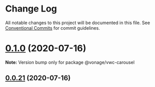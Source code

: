 # Change Log

All notable changes to this project will be documented in this file.
See [Conventional Commits](https://conventionalcommits.org) for commit guidelines.

# [0.1.0](https://github.com/vonage/vivid/compare/v0.0.8-alpha.0...v0.1.0) (2020-07-16)

**Note:** Version bump only for package @vonage/vwc-carousel





## [0.0.21](https://github.com/vonage/vivid/compare/v0.0.8-alpha.0...v0.0.21) (2020-07-16)
